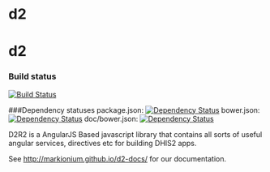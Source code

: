 d2
==



d2
==
### Build status
[![Build Status](https://travis-ci.org/Markionium/d2.svg?branch=master)](https://travis-ci.org/Markionium/d2)

###Dependency statuses
package.json: [![Dependency Status](https://www.versioneye.com/user/projects/53f3167b13bb067da7000cd8/badge.svg?style=flat)](https://www.versioneye.com/user/projects/53f3167b13bb067da7000cd8)
bower.json: [![Dependency Status](https://www.versioneye.com/user/projects/53f3167713bb063ea400065c/badge.svg?style=flat)](https://www.versioneye.com/user/projects/53f3167713bb063ea400065c)
doc/bower.json: [![Dependency Status](https://www.versioneye.com/user/projects/53f3167e13bb062a4e000710/badge.svg?style=flat)](https://www.versioneye.com/user/projects/53f3167e13bb062a4e000710)

D2R2 is a AngularJS Based javascript library that contains all sorts of useful angular services, directives etc for building DHIS2 apps.

See http://markionium.github.io/d2-docs/ for our documentation.
